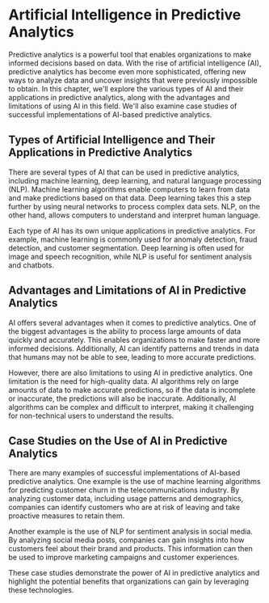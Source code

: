 Artificial Intelligence in Predictive Analytics
===============================================

Predictive analytics is a powerful tool that enables organizations to make informed decisions based on data. With the rise of artificial intelligence (AI), predictive analytics has become even more sophisticated, offering new ways to analyze data and uncover insights that were previously impossible to obtain. In this chapter, we'll explore the various types of AI and their applications in predictive analytics, along with the advantages and limitations of using AI in this field. We'll also examine case studies of successful implementations of AI-based predictive analytics.

Types of Artificial Intelligence and Their Applications in Predictive Analytics
-------------------------------------------------------------------------------

There are several types of AI that can be used in predictive analytics, including machine learning, deep learning, and natural language processing (NLP). Machine learning algorithms enable computers to learn from data and make predictions based on that data. Deep learning takes this a step further by using neural networks to process complex data sets. NLP, on the other hand, allows computers to understand and interpret human language.

Each type of AI has its own unique applications in predictive analytics. For example, machine learning is commonly used for anomaly detection, fraud detection, and customer segmentation. Deep learning is often used for image and speech recognition, while NLP is useful for sentiment analysis and chatbots.

Advantages and Limitations of AI in Predictive Analytics
--------------------------------------------------------

AI offers several advantages when it comes to predictive analytics. One of the biggest advantages is the ability to process large amounts of data quickly and accurately. This enables organizations to make faster and more informed decisions. Additionally, AI can identify patterns and trends in data that humans may not be able to see, leading to more accurate predictions.

However, there are also limitations to using AI in predictive analytics. One limitation is the need for high-quality data. AI algorithms rely on large amounts of data to make accurate predictions, so if the data is incomplete or inaccurate, the predictions will also be inaccurate. Additionally, AI algorithms can be complex and difficult to interpret, making it challenging for non-technical users to understand the results.

Case Studies on the Use of AI in Predictive Analytics
-----------------------------------------------------

There are many examples of successful implementations of AI-based predictive analytics. One example is the use of machine learning algorithms for predicting customer churn in the telecommunications industry. By analyzing customer data, including usage patterns and demographics, companies can identify customers who are at risk of leaving and take proactive measures to retain them.

Another example is the use of NLP for sentiment analysis in social media. By analyzing social media posts, companies can gain insights into how customers feel about their brand and products. This information can then be used to improve marketing campaigns and customer experiences.

These case studies demonstrate the power of AI in predictive analytics and highlight the potential benefits that organizations can gain by leveraging these technologies.
